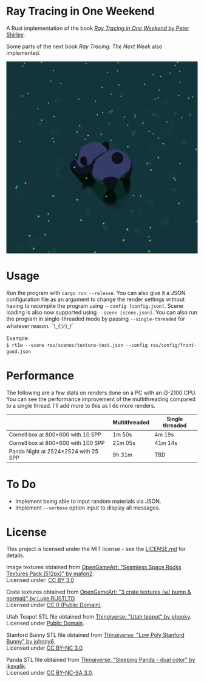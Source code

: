 # Ray Tracing in One Weekend

A Rust implementation of the book [*Ray Tracing in One Weekend* by Peter Shirley](https://in1weekend.blogspot.com/).

Some parts of the next book *Ray Tracing: The Next Week* also implemented.

<p align="center">
	<img src="output.png" alt="">	
</p>

# Usage

Run the program with `cargo run --release`. You can also give it a JSON configuration file as an argument to change the render settings without having to recompile the program using `--config [config.json]`. Scene loading is also now supported using `--scene [scene.json]`. You can also run the program in single-threaded mode by passing `--single-threaded` for whatever reason. ¯\\\_(ツ)\_/¯

Example:  
`$ rt1w --scene res/scenes/texture-test.json --config res/config/front-good.json`

# Performance

The following are a few stats on renders done on a PC with an i3-2100 CPU. You can see the performance improvement of the multithreading compared to a single thread. I'll add more to this as I do more renders.

| | Multithreaded | Single threaded |  
| --- | --- | --- |
| Cornell box at 800×600 with 10 SPP | 1m 50s | 4m 19s |
| Cornell box at 800×600 with 100 SPP | 21m 05s | 41m 14s |
| Panda Night at 2524×2524 with 25 SPP | 9h 31m | TBD |

# To Do

- Implement being able to input random materials via JSON.
- Implement `--verbose` option input to display all messages.

# License

This project is licensed under the MIT license - see the [LICENSE.md](LICENSE.md) for details.

Image textures obtained from [OpenGameArt: "Seamless Space Rocks Textures Pack (512px)" by mafon2](https://opengameart.org/content/seamless-space-rocks-textures-pack-512px).  
Licensed under: [CC BY 3.0](https://creativecommons.org/licenses/by/3.0/legalcode)

Crate textures obtained from [OpenGameArt: "3 crate textures (w/ bump & normal)" by Luke.RUSTLTD](https://opengameart.org/content/3-crate-textures-w-bump-normal).  
Licensed under [CC 0 (Public Domain)](https://creativecommons.org/publicdomain/zero/1.0/legalcode).

Utah Teapot STL file obtained from [Thingiverse: "Utah teapot" by phooky](https://www.thingiverse.com/thing:821).  
Licensed under [Public Domain](https://creativecommons.org/licenses/publicdomain/).

Stanford Bunny STL file obtained from [Thingiverse: "Low Poly Stanford Bunny" by johnny6](https://www.thingiverse.com/thing:151081).  
Licensed under [CC BY-NC 3.0](https://creativecommons.org/licenses/by-nc/3.0/legalcode).

Panda STL file obtained from [Thingiverse: "Sleeping Panda - dual color" by jkavalik](https://www.thingiverse.com/thing:2968129).  
Licensed under [CC BY-NC-SA 3.0](https://creativecommons.org/licenses/by-nc-sa/3.0/legalcode).